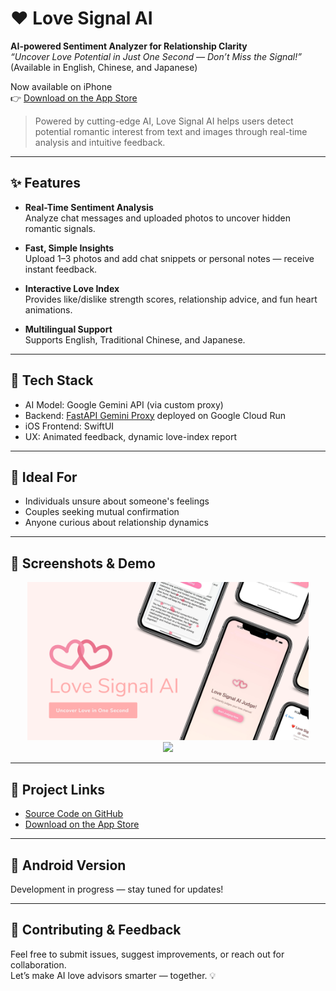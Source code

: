 # ❤️ Love Signal AI

**AI-powered Sentiment Analyzer for Relationship Clarity**  
_“Uncover Love Potential in Just One Second — Don’t Miss the Signal!”_  
(Available in English, Chinese, and Japanese)

Now available on iPhone  
👉 [Download on the App Store](https://apps.apple.com/us/app/love-signal-ai-detection-app/id6744615409)

> Powered by cutting-edge AI, Love Signal AI helps users detect potential romantic interest from text and images through real-time analysis and intuitive feedback.

---

## ✨ Features

- **Real-Time Sentiment Analysis**  
  Analyze chat messages and uploaded photos to uncover hidden romantic signals.

- **Fast, Simple Insights**  
  Upload 1–3 photos and add chat snippets or personal notes — receive instant feedback.

- **Interactive Love Index**  
  Provides like/dislike strength scores, relationship advice, and fun heart animations.

- **Multilingual Support**  
  Supports English, Traditional Chinese, and Japanese.

---

## 🔧 Tech Stack

- AI Model: Google Gemini API (via custom proxy)
- Backend: [FastAPI Gemini Proxy](https://github.com/changch223/gemini-api-key-proxy) deployed on Google Cloud Run
- iOS Frontend: SwiftUI  
- UX: Animated feedback, dynamic love-index report

---

## 🎯 Ideal For

- Individuals unsure about someone's feelings  
- Couples seeking mutual confirmation  
- Anyone curious about relationship dynamics

---

## 📸 Screenshots & Demo

<div align="center">
  <img src="assets/Myakuari%20app%20intro.png" width="450"/>
  <br/>
  <img src="assets/Myakuari_demo.gif" width="450"/>
</div>

---

## 📂 Project Links

- [Source Code on GitHub](https://github.com/changch223/love-signal-ai)  
- [Download on the App Store](https://apps.apple.com/us/app/love-signal-ai-detection-app/id6744615409)

---

## 🚧 Android Version

Development in progress — stay tuned for updates!

---

## 🙌 Contributing & Feedback

Feel free to submit issues, suggest improvements, or reach out for collaboration.  
Let’s make AI love advisors smarter — together. 💡

